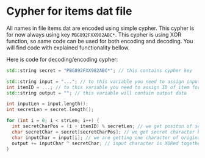 # Cypher for items dat file

All names in file items.dat are encoded using simple cypher. This cypher is for now always using key `PBG892FXX982ABC*`. This cypher is using XOR function, so same code can be used for both encoding and decoding. You will find code with explained functionality bellow.


Here is code for decoding/encoding cypher:
```CPP
std::string secret = "PBG892FXX982ABC*"; // this contains cypher key

std::string input = "..."; // to this variable you need to assign input data
int itemID = ...; // to this variable you need to assign ID of item for which you are encoding/decoding data
std::string output = ""; // this variable will contain output data

int inputLen = input.length();
int secretLen = secret.length();

for (int i = 0; i < strLen; i++) {
  int secretCharPos = (i + itemID) % secretLen; // we get positon of secret character by adding together position of orginal character and item ID, on top of this is applied modulo with value of length of secret text
  char secretChar = secret[secretCharPos]; // we get secret character based on position which we calculated
  char inputChar = input[i]; // we are getting one character of original data each time we execute this loop
  output += inputChar ^ secretChar; // input character is XORed together with character of secret text, which gives us final output character
}
```
